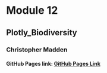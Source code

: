 # Module 12

## Plotly_Biodiversity

### Christopher Madden

#### GitHub Pages link: [GitHub Pages Link](https://maddenc33.github.io/)

